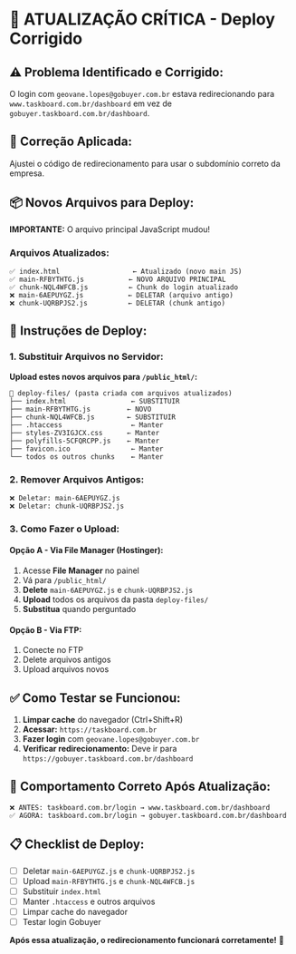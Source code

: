 # 🔄 **ATUALIZAÇÃO CRÍTICA - Deploy Corrigido**

## ⚠️ **Problema Identificado e Corrigido:**

O login com `geovane.lopes@gobuyer.com.br` estava redirecionando para `www.taskboard.com.br/dashboard` em vez de `gobuyer.taskboard.com.br/dashboard`.

## 🔧 **Correção Aplicada:**

Ajustei o código de redirecionamento para usar o subdomínio correto da empresa.

## 📦 **Novos Arquivos para Deploy:**

**IMPORTANTE:** O arquivo principal JavaScript mudou!

### **Arquivos Atualizados:**
```
✅ index.html                  ← Atualizado (novo main JS)
✅ main-RFBYTHTG.js           ← NOVO ARQUIVO PRINCIPAL
✅ chunk-NQL4WFCB.js          ← Chunk do login atualizado
❌ main-6AEPUYGZ.js           ← DELETAR (arquivo antigo)
❌ chunk-UQRBPJS2.js          ← DELETAR (chunk antigo)
```

## 🚀 **Instruções de Deploy:**

### **1. Substituir Arquivos no Servidor:**

**Upload estes novos arquivos para `/public_html/`:**
```
📁 deploy-files/ (pasta criada com arquivos atualizados)
├── index.html                ← SUBSTITUIR
├── main-RFBYTHTG.js         ← NOVO
├── chunk-NQL4WFCB.js        ← SUBSTITUIR
├── .htaccess                 ← Manter
├── styles-ZV3IGJCX.css      ← Manter
├── polyfills-5CFQRCPP.js    ← Manter
├── favicon.ico               ← Manter
└── todos os outros chunks    ← Manter
```

### **2. Remover Arquivos Antigos:**
```
❌ Deletar: main-6AEPUYGZ.js
❌ Deletar: chunk-UQRBPJS2.js
```

### **3. Como Fazer o Upload:**

#### **Opção A - Via File Manager (Hostinger):**
1. Acesse **File Manager** no painel
2. Vá para `/public_html/`
3. **Delete** `main-6AEPUYGZ.js` e `chunk-UQRBPJS2.js`
4. **Upload** todos os arquivos da pasta `deploy-files/`
5. **Substitua** quando perguntado

#### **Opção B - Via FTP:**
1. Conecte no FTP
2. Delete arquivos antigos
3. Upload arquivos novos

## ✅ **Como Testar se Funcionou:**

1. **Limpar cache** do navegador (Ctrl+Shift+R)
2. **Acessar:** `https://taskboard.com.br`
3. **Fazer login** com `geovane.lopes@gobuyer.com.br`
4. **Verificar redirecionamento:** Deve ir para `https://gobuyer.taskboard.com.br/dashboard`

## 🎯 **Comportamento Correto Após Atualização:**

```
❌ ANTES: taskboard.com.br/login → www.taskboard.com.br/dashboard
✅ AGORA: taskboard.com.br/login → gobuyer.taskboard.com.br/dashboard
```

## 📋 **Checklist de Deploy:**

- [ ] Deletar `main-6AEPUYGZ.js` e `chunk-UQRBPJS2.js`
- [ ] Upload `main-RFBYTHTG.js` e `chunk-NQL4WFCB.js`
- [ ] Substituir `index.html`
- [ ] Manter `.htaccess` e outros arquivos
- [ ] Limpar cache do navegador
- [ ] Testar login Gobuyer

**Após essa atualização, o redirecionamento funcionará corretamente!** 🎯